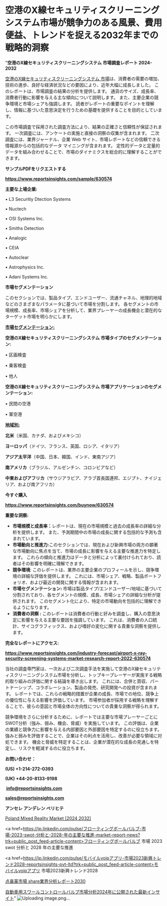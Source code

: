 # 空港のX線セキュリティスクリーニングシステム市場が競争力のある風景、費用便益、トレンドを捉える2032年までの戦略的洞察

"<strong>空港のX線セキュリティスクリーニングシステム 市場調査レポート 2024-2032</strong>

<a href=https://www.reportsinsights.com/sample/630574>空港のX線セキュリティスクリーニングシステム 市場</a>は、消費者の需要の増加、技術の進歩、良好な経済状況などの要因により、近年大幅に成長しました。 このレポートは、市場調査の結果の分析を提供します。 通貨のサイズ、成長率、消費者行動に影響を与える主な傾向について説明します。 また、主要企業の競争環境と市場シェアも強調します。 読者がレポートの重要なポイントを理解し、情報に基づいた意思決定を行うための基礎を提供することを目的としています。

この市場調査で採用された調査方法により、結果の正確さと信頼性が保証されます。 一次調査には、アンケートの実施と直接の洞察の収集が含まれます。 二次調査には、業界ジャーナル、企業 Web サイト、市場レポートなどの信頼できる情報源からの包括的なデータ マイニングが含まれます。 定性的データと定量的データを組み合わせることで、市場のダイナミクスを総合的に理解することができます。

<strong><b>サンプルPDFをリクエストする</b></strong>

<a href=https://www.reportsinsights.com/sample/630574><strong><u>https://www.reportsinsights.com/sample/630574</u></strong></a>

<strong>主要な上場企業:</strong>

• L3 Securitiy Dtection Systems

• Nuctech

• OSI Systems Inc.

• Smiths Detection

• Analogic

• CEIA

• Autoclear

• Astrophysics Inc.

• Adani Systems Inc.

<strong>市場セグメンテーション</strong>

このセクションでは、製品タイプ、エンドユーザー、流通チャネル、地理的地域などのさまざまなパラメータに基づいて市場を分割します。 各セグメントの市場規模、成長率、市場シェアを分析して、業界プレーヤーの成長機会と潜在的なターゲット市場を明らかにします。

<strong><u>市場セグメンテーション</u></strong><strong><u>:</u></strong>

<strong>空港のX線セキュリティスクリーニングシステム 市場タイプのセグメンテーション:</strong>

• 区画検査

• 乗客検査

• 他人

<strong>空港のX線セキュリティスクリーニングシステム 市場アプリケーションのセグメンテーション:</strong>

• 民間の空港

• 軍空港

<strong><u>地域別</u></strong><strong><u>:</u></strong>

<strong>北米</strong>（米国、カナダ、およびメキシコ）

<strong>ヨーロッパ</strong>（ドイツ、フランス、英国、ロシア、イタリア）

<strong>アジア太平洋</strong>（中国、日本、韓国、インド、東南アジア）

<strong>南アメリカ</strong>（ブラジル、アルゼンチン、コロンビアなど）

<strong>中東およびアフリカ</strong>（サウジアラビア、アラブ首長国連邦、エジプト、ナイジェリア、および南アフリカ）

<strong>今すぐ購入</strong>

<a href=https://www.reportsinsights.com/buynow/630574><strong><u>https://www.reportsinsights.com/buynow/630574</u></strong></a>

<strong>重要な洞察:</strong>
<ul>
  <li><strong>市場規模と成長率：</strong>レポートは、現在の市場規模と過去の成長率の詳細な分析を提供します。 また、予測期間中の市場の成長に関する包括的な予測も含まれています。</li>
  <li><strong>市場動向と推進力:</strong>このセクションでは、現在および新興市場の両方の顕著な市場動向に焦点を当て、市場の成長に影響を与える主要な推進力を特定します。 これらの傾向と推進力はデータと分析によって裏付けられており、読者はその影響を明確に理解できます。</li>
  <li><strong>競争環境</strong>: このレポートは、業界の主要企業のプロフィールを示し、競争環境の詳細な評価を提供します。 これには、市場シェア、戦略、製品ポートフォリオ、および最近の開発に関する情報が含まれます。</li>
  <li><strong>市場セグメンテーション: </strong>市場は製品タイプ/エンドユーザー/地域に基づいて分割されており、各セグメントの規模、成長、市場シェアの詳細な分析が提供されます。 このセグメント化により、特定の市場動向を包括的に理解できるようになります。</li>
  <li><strong>消費者の洞察 : </strong>このレポートは消費者の行動と好みを調査し、購入の意思決定に影響を与える主要な要因を強調しています。 これは、消費者の人口統計、サイコグラフィックス、および嗜好の変化に関する貴重な洞察を提供します。</li>
</ul>
<strong>完全なレポートにアクセス:</strong>

<a href=https://www.reportsinsights.com/industry-forecast/airport-x-ray-security-screening-systems-market-research-report-2022-630574><strong><u><b>https://www.reportsinsights.com/industry-forecast/airport-x-ray-security-screening-systems-market-research-report-2022-630574</b></u></strong></a>

当社の調査専門家は、一次および二次調査手法を実施して空港のX線セキュリティスクリーニングシステム市場を分析し、トップキープレーヤーが実施する戦略的取り組みの評価に関する結論を導き出します。 これには、合併と買収、パートナーシップ、コラボレーション、製品の発売、研究開発への投資が含まれます。 レポートでは、これらの戦略的措置が企業の成長、市場での地位、競争上の優位性に与える影響を評価しています。 市場参加者が採用する戦略を理解することで、彼らの意図と市場全体の方向性についての貴重な洞察が得られます。

競争環境をさらに分析するために、レポートでは主要な市場プレーヤーごとにSWOT分析（強み、弱み、機会、脅威）を実施しています。 この評価は、企業の業績と競争力に影響を与える内部要因と外部要因を特定するのに役立ちます。 強みと弱みを評価することで、企業はその利点を活用し、改善が必要な領域に対処できます。 機会と脅威を特定することは、企業が潜在的な成長の見通しを特定し、リスクを軽減するのに役立ちます。

<strong>お問い合わせ：</strong>

<strong>(US) +1-214-272-0393</strong>

<strong>(UK) +44-20-8133-9198</strong>

<strong> </strong><a href=info@reportsinsights.com><strong><u>info@reportsinsights.com</u></strong></a>

<a href=sales@reportsinsights.com><strong><u>sales@reportsinsights.com</u></strong></a>

<strong>アンセレ アンデレン ベリヒテ</strong>

<a href=https://www.linkedin.com/pulse/poland-mixed-reality-market-2024-strategical-analysis-fb1ne/>Poland Mixed Reality Market [2024 2032]</a>

<a href=https://jp.linkedin.com/pulse/フローティングボールバルブ-市場-2023-swot-分析と-2028-年の主要な推進-market-report-news?trk=public_post_feed-article-content>フローティングボールバルブ 市場 2023 swot 分析と 2028 年の主要な推進</a>

<a href=https://jp.linkedin.com/pulse/モバイルvoipアプリ-市場2023新興トレンド2028-reportsinsights-pvt-ltd?trk=public_post_feed-article-content>モバイルvoipアプリ 市場2023新興トレンド2028</a>

<a href=https://www.linkedin.com/pulse/点鼻薬市場-share業界分析レポート2030-healthscope-news-245-gifgf/>点鼻薬市場 share業界分析レポート2030</a>

<a href=https://www.linkedin.com/pulse/自動車用スワールコントロールバルブ市場分析2024年に公開された最新インサイト-infopulse-daily-360-ak5cf/>自動車用スワールコントロールバルブ市場分析2024年に公開された最新インサイト</a>"
![Uploading image.png…]()
